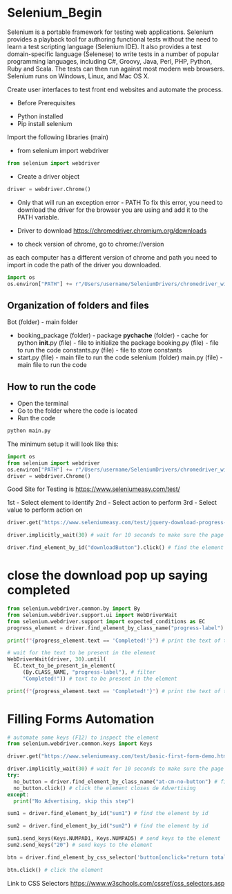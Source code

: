 # Selenium_Begin
Selenium is a portable framework for testing web applications. Selenium provides a playback tool for authoring functional tests without the need to learn a test scripting language (Selenium IDE). It also provides a test domain-specific language (Selenese) to write tests in a number of popular programming languages, including C#, Groovy, Java, Perl, PHP, Python, Ruby and Scala. The tests can then run against most modern web browsers. Selenium runs on Windows, Linux, and Mac OS X.

Create user interfaces to test front end websites and automate the process.

* Before Prerequisites
- Python installed
- Pip install selenium

Import the following libraries (main)
- from selenium import webdriver
```python
from selenium import webdriver
```
- Create a driver object
```python
driver = webdriver.Chrome()
```

* Only that will run an exception error - PATH
To fix this error, you need to download the driver for the browser you are using and add it to the PATH variable.


- Driver to download https://chromedriver.chromium.org/downloads

- to check version of chrome, go to chrome://version

as each computer has a different version of chrome and path you need to import in code the path of the driver you downloaded.
```python	
import os
os.environ["PATH"] += r"/Users/username/SeleniumDrivers/chromedriver_win32/chromedriver.exe"
```
## Organization of folders and files

Bot (folder) - main folder
- booking_package (folder) - package
  __pychache__ (folder) - cache for python
  __init__.py (file) - file to initialize the package
  booking.py (file) - file to run the code
  constants.py (file) - file to store constants
- start.py (file) - main file to run the code
selenium (folder)
main.py (file) - main file to run the code

## How to run the code
- Open the terminal
- Go to the folder where the code is located
- Run the code
```python
python main.py
```


The minimum setup it will look like this:
```python
import os
from selenium import webdriver
os.environ["PATH"] += r"/Users/username/SeleniumDrivers/chromedriver_win32/chromedriver.exe"
driver = webdriver.Chrome()
```

Good Site for Testing is https://www.seleniumeasy.com/test/

1st - Select element to identify
2nd - Select action to perform
3rd - Select value to perform action on

```python	
driver.get("https://www.seleniumeasy.com/test/jquery-download-progress-bar-demo.html") # get the url

driver.implicitly_wait(30) # wait for 10 seconds to make sure the page loads - this not wait 30 seconds - time.sleep(30) // wait for 30 seconds

driver.find_element_by_id("downloadButton").click() # find the element by id and click
```

# close the download pop up saying completed
```python
from selenium.webdriver.common.by import By
from selenium.webdriver.support.ui import WebDriverWait
from selenium.webdriver.support import expected_conditions as EC
progress_element = driver.find_element_by_class_name("progress-label") # find the element by class name

print(f"{progress_element.text == 'Completed!'}") # print the text of the element (false)

# wait for the text to be present in the element
WebDriverWait(driver, 30).until(
  EC.text_to_be_present_in_element(
     (By.CLASS_NAME, "progress-label"), # filter
     "Completed!")) # text to be present in the element

print(f"{progress_element.text == 'Completed!'}") # print the text of the element (true)
```

# Filling Forms Automation

```python
# automate some keys (F12) to inspect the element
from selenium.webdriver.common.keys import Keys

driver.get("https://www.seleniumeasy.com/test/basic-first-form-demo.html") # get the url

driver.implicitly_wait(30) # wait for 10 seconds to make sure the page loads - this not wait 30 seconds - time.sleep(30) // wait for 30 seconds
try:
  no_button = driver.find_element_by_class_name("at-cm-no-button") # find the element by class name
  no_button.click() # click the element closes de Advertising
except:
  print("No Advertising, skip this step")

sum1 = driver.find_element_by_id("sum1") # find the element by id

sum2 = driver.find_element_by_id("sum2") # find the element by id

sum1.send_keys(Keys.NUMPAD1, Keys.NUMPAD5) # send keys to the element
sum2.send_keys("20") # send keys to the element

btn = driver.find_element_by_css_selector('button[onclick="return total()"]') # find the element by css selector

btn.click() # click the element
```
Link to CSS Selectors https://www.w3schools.com/cssref/css_selectors.asp











